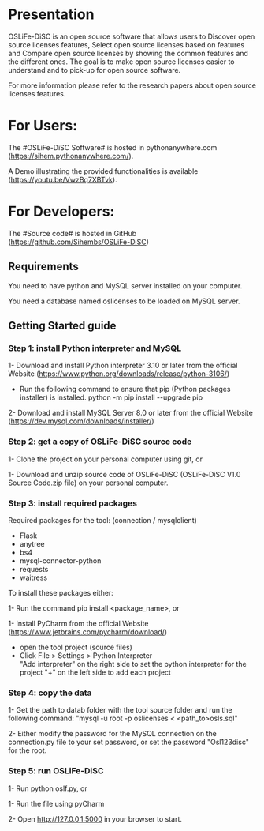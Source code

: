 # Presentation
  OSLiFe-DiSC is an open source software that allows users to Discover open source licenses features, Select open source licenses based on features and Compare open source licenses by showing the common features and the different ones. The goal is to make open source licenses easier to understand and to pick-up for open source software.
  
  For more information please refer to the research papers about open source licenses features.
  
  # For Users:
   The #OSLiFe-DiSC Software# is hosted in pythonanywhere.com (https://sihem.pythonanywhere.com/).
   
   A Demo illustrating the provided functionalities is available (https://youtu.be/VwzBq7XBTvk).
   
  # For Developers:
  The #Source code# is hosted in GitHub (https://github.com/Sihembs/OSLiFe-DiSC) 
   
  ## Requirements
You need to have python and MySQL server installed on your computer.

You need a database named oslicenses to be loaded on MySQL server.

## Getting Started guide

### Step 1: install Python interpreter and MySQL
1- Download and install Python interpreter 3.10 or later from the official Website (https://www.python.org/downloads/release/python-3106/)
   - Run the following command to ensure that pip (Python packages installer) is installed.
   python -m pip install --upgrade pip

2- Download and install MySQL Server 8.0 or later from the official Website
   (https://dev.mysql.com/downloads/installer/)

### Step 2: get a copy of OSLiFe-DiSC source code
1- Clone the project on your personal computer using git,
or

1- Download and unzip source code of OSLiFe-DiSC (OSLiFe-DiSC V1.0 Source Code.zip file) on your personal computer.

### Step 3: install required packages
Required packages for the tool: (connection / mysqlclient)
- Flask
- anytree
- bs4
- mysql-connector-python
- requests
- waitress 

To install these packages either:

1- Run the command  pip install <package_name>, or

1- Install PyCharm from the official Website (https://www.jetbrains.com/pycharm/download/)
   - open the tool project (source files)
   - Click File > Settings > Python Interpreter  
     "Add interpreter" on the right side to set the python interpreter for the project
	 "+" on the left side to add each project 

### Step 4: copy the data
1- Get the path to datab folder with the tool source folder and run the following command:
"mysql -u root -p oslicenses < <path_to>osls.sql"  

2- Either modify the password for the MySQL connection on the connection.py file to your set password, or 
   set the password "Osl123disc" for the root.

### Step 5: run OSLiFe-DiSC
1- Run python oslf.py, or

1- Run the file using pyCharm

2- Open http://127.0.0.1:5000 in your browser to start.

